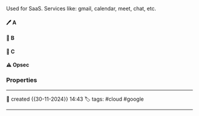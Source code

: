 Used for SaaS. 
Services like: gmail, calendar, meet, chat, etc.

#### 🖊️ A


#### 📔 B


####  📗 C


#### ⚠ Opsec




### Properties
---
📆 created   {{30-11-2024}} 14:43
🏷️ tags: #cloud #google 

---

